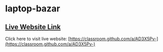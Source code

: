 # laptop-bazar

## [Live Website Link](https://classroom.github.com/a/AD3X5Pv-)
Click here to visit live website: [https://classroom.github.com/a/AD3X5Pv-](https://classroom.github.com/a/AD3X5Pv-)